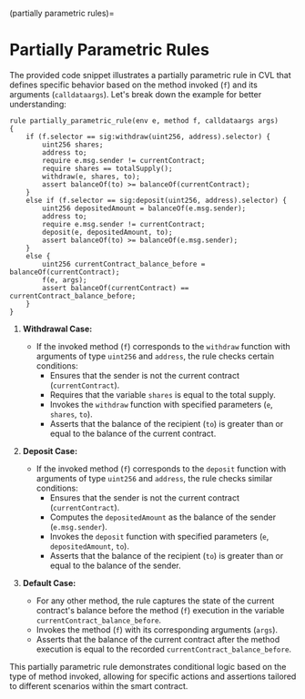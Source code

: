(partially parametric rules)=
# Partially Parametric Rules

The provided code snippet illustrates a partially parametric rule in CVL that defines specific behavior based on the method invoked (`f`) and its arguments (`calldataargs`). Let's break down the example for better understanding:

```cvl
rule partially_parametric_rule(env e, method f, calldataargs args)
{
    if (f.selector == sig:withdraw(uint256, address).selector) {
		uint256 shares;
        address to;
		require e.msg.sender != currentContract;
		require shares == totalSupply();
		withdraw(e, shares, to);
		assert balanceOf(to) >= balanceOf(currentContract); 
	}
	else if (f.selector == sig:deposit(uint256, address).selector) {
        uint256 depositedAmount = balanceOf(e.msg.sender);
        address to;
		require e.msg.sender != currentContract;
		deposit(e, depositedAmount, to);
        assert balanceOf(to) >= balanceOf(e.msg.sender);
	}
	else {
        uint256 currentContract_balance_before = balanceOf(currentContract);
		f(e, args);
        assert balanceOf(currentContract) == currentContract_balance_before;
	}
}
```

1. **Withdrawal Case:**
   - If the invoked method (`f`) corresponds to the `withdraw` function with arguments of type `uint256` and `address`, the rule checks certain conditions:
     - Ensures that the sender is not the current contract (`currentContract`).
     - Requires that the variable `shares` is equal to the total supply.
     - Invokes the `withdraw` function with specified parameters (`e`, `shares`, `to`).
     - Asserts that the balance of the recipient (`to`) is greater than or equal to the balance of the current contract.

2. **Deposit Case:**
   - If the invoked method (`f`) corresponds to the `deposit` function with arguments of type `uint256` and `address`, the rule checks similar conditions:
     - Ensures that the sender is not the current contract (`currentContract`).
     - Computes the `depositedAmount` as the balance of the sender (`e.msg.sender`).
     - Invokes the `deposit` function with specified parameters (`e`, `depositedAmount`, `to`).
     - Asserts that the balance of the recipient (`to`) is greater than or equal to the balance of the sender.

3. **Default Case:**
   - For any other method, the rule captures the state of the current contract's balance before the method (`f`) execution in the variable `currentContract_balance_before`.
   - Invokes the method (`f`) with its corresponding arguments (`args`).
   - Asserts that the balance of the current contract after the method execution is equal to the recorded `currentContract_balance_before`.

This partially parametric rule demonstrates conditional logic based on the type of method invoked, allowing for specific actions and assertions tailored to different scenarios within the smart contract.
